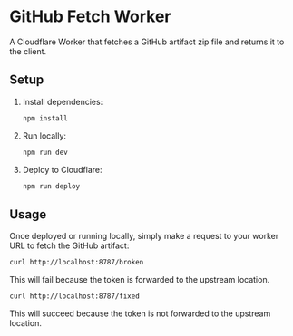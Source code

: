 # GitHub Fetch Worker

A Cloudflare Worker that fetches a GitHub artifact zip file and returns it to the client.

## Setup

1. Install dependencies:
   ```bash
   npm install
   ```

2. Run locally:
   ```bash
   npm run dev
   ```

3. Deploy to Cloudflare:
   ```bash
   npm run deploy
   ```

## Usage

Once deployed or running locally, simply make a request to your worker URL to fetch the GitHub artifact:

```bash
curl http://localhost:8787/broken
```

This will fail because the token is forwarded to the upstream location.

```bash
curl http://localhost:8787/fixed
```

This will succeed because the token is not forwarded to the upstream location.
